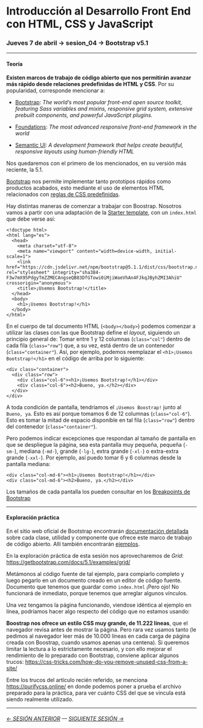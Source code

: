 # Introducción al Desarrollo Front End con HTML, CSS y JavaScript

### Jueves 7 de abril → sesion_04 → Bootstrap v5.1

- - - - - - - - 

#### Teoría

**Existen marcos de trabajo de código abierto que nos permitirán avanzar más rápido desde relaciones predefinidas de HTML y CSS**. Por su popularidad, corresponde mencionar a:

- [Bootstrap](https://getbootstrap.com/): *The world’s most popular front-end open source toolkit, featuring Sass variables and mixins, responsive grid system, extensive prebuilt components, and powerful JavaScript plugins.*

- [Foundations](https://get.foundation/): *The most advanced responsive front-end framework in the world* 

- [Semantic UI](https://semantic-ui.com/): *A development framework that helps create beautiful, responsive layouts using human-friendly HTML*

Nos quedaremos con el primero de los mencionados, en su versión más reciente, la 5.1. 

[Bootstrap](https://getbootstrap.com/) nos permite implementar tanto prototipos rápidos como productos acabados, esto mediante el uso de elementos HTML relacionados con [reglas de CSS predefinidas](https://cdn.jsdelivr.net/npm/bootstrap@5.1.1/dist/css/bootstrap.css).

Hay distintas maneras de comenzar a trabajar con Boostrap. Nosotros vamos a partir con una adaptación de la [Starter template](https://getbootstrap.com/docs/5.1/getting-started/introduction/#starter-template), con un `index.html` que debe verse así: 

```
<!doctype html>
<html lang="es">
  <head>
    <meta charset="utf-8">
    <meta name="viewport" content="width=device-width, initial-scale=1">
    <link href="https://cdn.jsdelivr.net/npm/bootstrap@5.1.1/dist/css/bootstrap.min.css" rel="stylesheet" integrity="sha384-F3w7mX95PdgyTmZZMECAngseQB83DfGTowi0iMjiWaeVhAn4FJkqJByhZMI3AhiU" crossorigin="anonymous">
    <title>¡Usemos Bootstrap!</title>
  </head>
  <body>
    <h1>¡Usemos Bootstrap!</h1>
  </body>
</html>
```

En el cuerpo de tal documento HTML (`<body></body>`) podemos comenzar a utilizar las clases con las que Bootstrap define el *layout*, siguiendo un principio general de: Tomar entre 1 y 12 columnas (`class="col"`) dentro de cada fila (`class="row"`) que, a su vez, está dentro de un contenedor (`class="container"`). Así, por ejemplo, podemos reemplazar el `<h1>¡Usemos Bootstrap!</h1>` en el código de arriba por lo siguiente:

```
<div class="container">
  <div class="row">
    <div class="col-6"><h1>¡Usemos Bootstrap!</h1></div>
    <div class="col-6"><h2>Bueno, ya.</h2></div>
  </div>
</div>
```

A toda condición de pantalla, tendríamos el `¡Usemos Boostrap!` junto al `Bueno, ya`. Esto es así porque tomamos 6 de 12 columnas (`class="col-6"`). Esto es tomar la mitad de espacio disponible en tal fila (`class="row"`) dentro del contenedor (`class="container"`).

Pero podemos indicar excepciones que respondan al tamaño de pantalla en que se despliegue la página, sea esta pantalla muy pequeña, pequeña (`-sm-`), mediana (`-md-`), grande (`-lg-`), extra grande (`-xl-`) o extra-extra grande (`-xxl-`). Por ejemplo, así puedo tomar 6 y 6 columnas desde la pantalla mediana:

```
<div class="col-md-6"><h1>¡Usemos Bootstrap!</h1></div>
<div class="col-md-6"><h2>Bueno, ya.</h2></div> 
```

Los tamaños de cada pantalla los pueden consultar en los [Breakpoints de Bootstrap](https://getbootstrap.com/docs/5.1/layout/breakpoints/#available-breakpoints)

- - - - - - 

#### Exploración práctica

En el sitio web oficial de Bootstrap encontrarán [documentación detallada](https://getbootstrap.com/docs/5.1/getting-started/introduction/) sobre cada clase, utilidad y componente que ofrece este marco de trabajo de código abierto. Allí también encontrarán [ejemplos](https://getbootstrap.com/docs/5.1/examples/). 

En la exploración práctica de esta sesión nos aprovecharemos de *Grid*: https://getbootstrap.com/docs/5.1/examples/grid/

Metámonos al código fuente de tal ejemplo, para compiarlo completo y luego pegarlo en un documento creado en un editor de código fuente. Documento que tenemos que guardar como `index.html` ¡Pero ojo! No funcionará de inmediato, porque tenemos que arreglar algunos vínculos. 

Una vez tengamos la página funcionando, viendose idéntica al ejemplo en línea, podríamos hacer algo respecto del código que no estamos usando: 

**Boostrap nos ofrece un estilo CSS muy grande, de 11.222 líneas**, que el navegador revisa antes de mostrar la página. Pero rara vez usamos tanto (le pedimos al navegador leer más de 10.000 líneas en cada carga de página creada con Boostrap, cuando usamos apenas una centena). Si queremos limitar la lectura a lo estrictamente necesario, y con ello mejorar el rendimiento de lo preparado con Bootstrap, conviene aplicar algunos trucos: https://css-tricks.com/how-do-you-remove-unused-css-from-a-site/ 

Entre los trucos del artículo recién referido, se menciona https://purifycss.online/ en donde podemos poner a prueba el archivo preparado para la práctica, para ver cuánto CSS del que se vincula está siendo realmente utilizado.

- - - - - - - 

###### [← SESIÓN ANTERIOR](https://github.com/profesorfaco/front-end/tree/main/sesion_03) — [SIGUIENTE SESIÓN →](https://github.com/profesorfaco/front-end/tree/main/sesion_05)

